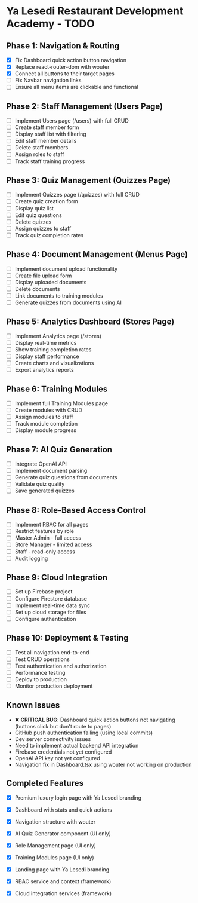 # Ya Lesedi Restaurant Development Academy - TODO

## Phase 1: Navigation & Routing
- [x] Fix Dashboard quick action button navigation
- [x] Replace react-router-dom with wouter
- [x] Connect all buttons to their target pages
- [ ] Fix Navbar navigation links
- [ ] Ensure all menu items are clickable and functional

## Phase 2: Staff Management (Users Page)
- [ ] Implement Users page (/users) with full CRUD
- [ ] Create staff member form
- [ ] Display staff list with filtering
- [ ] Edit staff member details
- [ ] Delete staff members
- [ ] Assign roles to staff
- [ ] Track staff training progress

## Phase 3: Quiz Management (Quizzes Page)
- [ ] Implement Quizzes page (/quizzes) with full CRUD
- [ ] Create quiz creation form
- [ ] Display quiz list
- [ ] Edit quiz questions
- [ ] Delete quizzes
- [ ] Assign quizzes to staff
- [ ] Track quiz completion rates

## Phase 4: Document Management (Menus Page)
- [ ] Implement document upload functionality
- [ ] Create file upload form
- [ ] Display uploaded documents
- [ ] Delete documents
- [ ] Link documents to training modules
- [ ] Generate quizzes from documents using AI

## Phase 5: Analytics Dashboard (Stores Page)
- [ ] Implement Analytics page (/stores)
- [ ] Display real-time metrics
- [ ] Show training completion rates
- [ ] Display staff performance
- [ ] Create charts and visualizations
- [ ] Export analytics reports

## Phase 6: Training Modules
- [ ] Implement full Training Modules page
- [ ] Create modules with CRUD
- [ ] Assign modules to staff
- [ ] Track module completion
- [ ] Display module progress

## Phase 7: AI Quiz Generation
- [ ] Integrate OpenAI API
- [ ] Implement document parsing
- [ ] Generate quiz questions from documents
- [ ] Validate quiz quality
- [ ] Save generated quizzes

## Phase 8: Role-Based Access Control
- [ ] Implement RBAC for all pages
- [ ] Restrict features by role
- [ ] Master Admin - full access
- [ ] Store Manager - limited access
- [ ] Staff - read-only access
- [ ] Audit logging

## Phase 9: Cloud Integration
- [ ] Set up Firebase project
- [ ] Configure Firestore database
- [ ] Implement real-time data sync
- [ ] Set up cloud storage for files
- [ ] Configure authentication

## Phase 10: Deployment & Testing
- [ ] Test all navigation end-to-end
- [ ] Test CRUD operations
- [ ] Test authentication and authorization
- [ ] Performance testing
- [ ] Deploy to production
- [ ] Monitor production deployment

## Known Issues
- ❌ **CRITICAL BUG**: Dashboard quick action buttons not navigating (buttons click but don't route to pages)
- GitHub push authentication failing (using local commits)
- Dev server connectivity issues
- Need to implement actual backend API integration
- Firebase credentials not yet configured
- OpenAI API key not yet configured
- Navigation fix in Dashboard.tsx using wouter not working on production

## Completed Features
- [x] Premium luxury login page with Ya Lesedi branding
- [x] Dashboard with stats and quick actions
- [x] Navigation structure with wouter
- [x] AI Quiz Generator component (UI only)
- [x] Role Management page (UI only)
- [x] Training Modules page (UI only)
- [x] Landing page with Ya Lesedi branding
- [x] RBAC service and context (framework)
- [x] Cloud integration services (framework)

